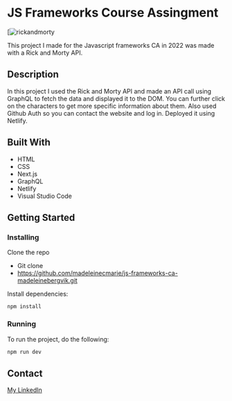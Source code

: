 # JS Frameworks Course Assingment

[![rickandmorty](https://magical-mochi-ef492f.netlify.app/_ipx/w_2048,q_75/%2Fimages%2Frickandmorty.png?url=%2Fimages%2Frickandmorty.png&w=2048&q=75)

 This project I made for the Javascript frameworks CA in 2022 was made with a Rick and Morty API. 

## Description

In this project I used the Rick and Morty API and made an API call using GraphQL to fetch the data and displayed it to the DOM. You can further click on the characters to get more specific information about them. Also used Github Auth so you can contact the website and log in. Deployed it using Netlify.

## Built With

- HTML
- CSS
- Next.js
- GraphQL
- Netlify
- Visual Studio Code

## Getting Started

### Installing

Clone the repo
- Git clone
- https://github.com/madeleinecmarie/js-frameworks-ca-madeleinebergvik.git


Install dependencies:

```
npm install
```

### Running

To run the project, do the following: 

```bash
npm run dev
```

## Contact

[My LinkedIn](https://www.linkedin.com/in/madeleine-bergvik-276b6b20a/)
